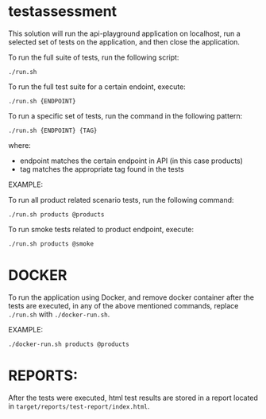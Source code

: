 # testassessment

This solution will run the api-playground application on localhost, run a selected set of tests on the application, and then close the application.

To run the full suite of tests, run the following script:

`./run.sh`

To run the full test suite for a certain endoint, execute:

`./run.sh {ENDPOINT}`

To run a specific set of tests, run the command in the following pattern:

`./run.sh {ENDPOINT} {TAG}`

where:
- endpoint matches the certain endpoint in API (in this case products)
- tag matches the appropriate tag found in the tests


EXAMPLE:

To run all product related scenario tests, run the following command:

`./run.sh products @products`

To run smoke tests related to product endpoint, execute:

`./run.sh products @smoke`

# DOCKER

To run the application using Docker, and remove docker container after the tests are executed, in any of the above mentioned commands, replace `./run.sh` with `./docker-run.sh`.

EXAMPLE:

`./docker-run.sh products @products`

# REPORTS:

After the tests were executed, html test results are stored in a report located in `target/reports/test-report/index.html`.

